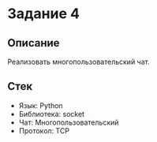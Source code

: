# Задание 4

## Описание

Реализовать многопользовательский чат.
## Стек

- Язык: Python
- Библиотека: socket
- Чат: Многопользовательский
- Протокол: TCP

